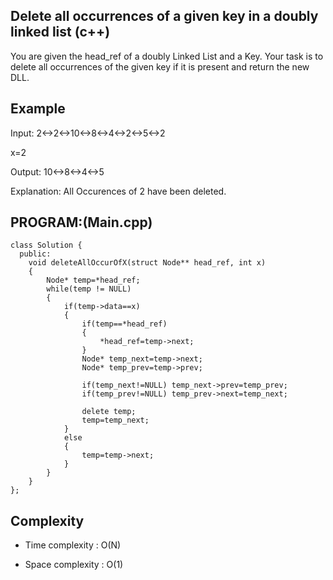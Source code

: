 ## Delete all occurrences of a given key in a doubly linked list (c++)

You are given the head_ref of a doubly Linked List and a Key. Your task is to delete all occurrences of the given key if it is present and return the new DLL.

## Example
Input: 2<->2<->10<->8<->4<->2<->5<->2

x=2

Output: 10<->8<->4<->5

Explanation: All Occurences of 2 have been deleted.

## PROGRAM:(Main.cpp)
```
class Solution {
  public:
    void deleteAllOccurOfX(struct Node** head_ref, int x) 
    {
        Node* temp=*head_ref;
        while(temp != NULL)
        {
            if(temp->data==x)
            {
                if(temp==*head_ref)
                {
                    *head_ref=temp->next;
                }
                Node* temp_next=temp->next;
                Node* temp_prev=temp->prev;
                
                if(temp_next!=NULL) temp_next->prev=temp_prev;
                if(temp_prev!=NULL) temp_prev->next=temp_next;
                
                delete temp;
                temp=temp_next;
            }
            else
            {
                temp=temp->next;
            }
        }
    }
};
```
## Complexity
- Time complexity : O(N)

- Space complexity : O(1)
